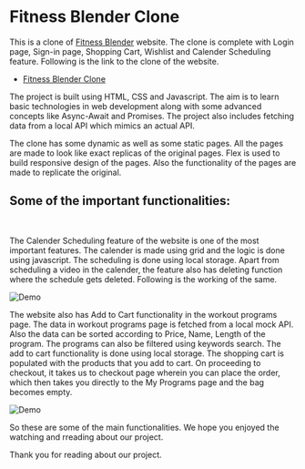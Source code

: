 # Fitness Blender Clone
This is a clone of <a href="https://www.fitnessblender.com/">Fitness Blender</a> website. The clone is complete with Login page, Sign-in page, Shopping Cart, Wishlist and Calender Scheduling feature. Following is the link to the clone of the website.
* <a href="https://fitnessblenderclone.netlify.app/">Fitness Blender Clone</a>

The project is built using HTML, CSS and Javascript. The aim is to learn basic technologies in web development along with some advanced concepts like Async-Await and Promises. The project also includes fetching data from a local API which mimics an actual API. 

The clone has some dynamic as well as some static pages. All the pages are made to look like exact replicas of the original pages. Flex is used to build responsive design of the pages. Also the functionality of the pages are made to replicate the original.

## Some of the important functionalities:
<br>

The Calender Scheduling feature of the website is one of the most important features. The calender is made using grid and the logic is done using javascript. The scheduling is done using local storage. Apart from scheduling a video in the calender, the feature also has deleting function where the schedule gets deleted. Following is the working of the same.

![Demo](https://media.giphy.com/media/LbPp00wqEE78lohXM7/giphy.gif)

The website also has Add to Cart functionality in the workout programs page. The data in workout programs page is fetched from a local mock API. Also the data can be sorted according to Price, Name, Length of the program. The programs can also be filtered using keywords search. The add to cart functionality is done using local storage. The shopping cart is populated with the products that you add to cart. On proceeding to checkout, it takes us to checkout page wherein you can place the order, which then takes you directly to the My Programs page and the bag becomes empty.

![Demo](https://media.giphy.com/media/NZNKgSkqs23V8u5cWM/giphy.gif)

So these are some of the main functionalities. We hope you enjoyed the watching and rreading about our project.



Thank you for reading about our project.
